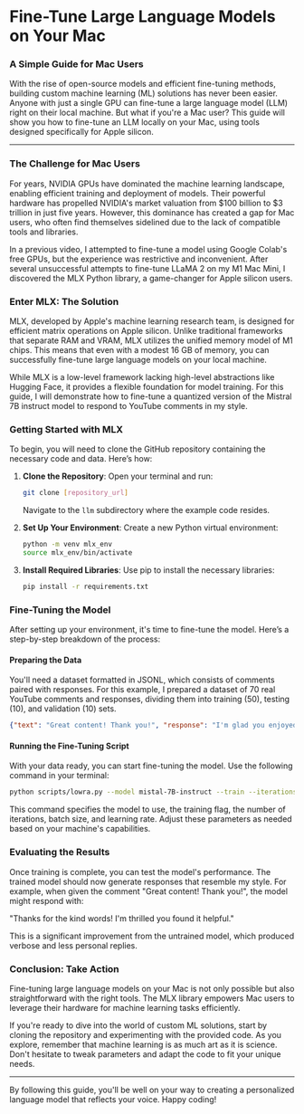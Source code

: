 # Fine-Tune Large Language Models on Your Mac

### A Simple Guide for Mac Users

With the rise of open-source models and efficient fine-tuning methods, building custom machine learning (ML) solutions has never been easier. Anyone with just a single GPU can fine-tune a large language model (LLM) right on their local machine. But what if you're a Mac user? This guide will show you how to fine-tune an LLM locally on your Mac, using tools designed specifically for Apple silicon.

* * *

### The Challenge for Mac Users

For years, NVIDIA GPUs have dominated the machine learning landscape, enabling efficient training and deployment of models. Their powerful hardware has propelled NVIDIA's market valuation from $100 billion to $3 trillion in just five years. However, this dominance has created a gap for Mac users, who often find themselves sidelined due to the lack of compatible tools and libraries.

In a previous video, I attempted to fine-tune a model using Google Colab's free GPUs, but the experience was restrictive and inconvenient. After several unsuccessful attempts to fine-tune LLaMA 2 on my M1 Mac Mini, I discovered the MLX Python library, a game-changer for Apple silicon users.

### Enter MLX: The Solution

MLX, developed by Apple's machine learning research team, is designed for efficient matrix operations on Apple silicon. Unlike traditional frameworks that separate RAM and VRAM, MLX utilizes the unified memory model of M1 chips. This means that even with a modest 16 GB of memory, you can successfully fine-tune large language models on your local machine.

While MLX is a low-level framework lacking high-level abstractions like Hugging Face, it provides a flexible foundation for model training. For this guide, I will demonstrate how to fine-tune a quantized version of the Mistral 7B instruct model to respond to YouTube comments in my style.

### Getting Started with MLX

To begin, you will need to clone the GitHub repository containing the necessary code and data. Here’s how:

1. **Clone the Repository**: Open your terminal and run:
   ```bash
   git clone [repository_url]
   ```
   Navigate to the `llm` subdirectory where the example code resides.

2. **Set Up Your Environment**: Create a new Python virtual environment:
   ```bash
   python -m venv mlx_env
   source mlx_env/bin/activate
   ```

3. **Install Required Libraries**: Use pip to install the necessary libraries:
   ```bash
   pip install -r requirements.txt
   ```

### Fine-Tuning the Model

After setting up your environment, it's time to fine-tune the model. Here’s a step-by-step breakdown of the process:

#### Preparing the Data

You'll need a dataset formatted in JSONL, which consists of comments paired with responses. For this example, I prepared a dataset of 70 real YouTube comments and responses, dividing them into training (50), testing (10), and validation (10) sets.

```json
{"text": "Great content! Thank you!", "response": "I'm glad you enjoyed it!"}
```

#### Running the Fine-Tuning Script

With your data ready, you can start fine-tuning the model. Use the following command in your terminal:

```bash
python scripts/lowra.py --model mistal-7B-instruct --train --iterations 100 --batch_size 4 --learning_rate 1e-5
```

This command specifies the model to use, the training flag, the number of iterations, batch size, and learning rate. Adjust these parameters as needed based on your machine's capabilities.

### Evaluating the Results

Once training is complete, you can test the model's performance. The trained model should now generate responses that resemble my style. For example, when given the comment "Great content! Thank you!", the model might respond with:

"Thanks for the kind words! I'm thrilled you found it helpful."

This is a significant improvement from the untrained model, which produced verbose and less personal replies. 

### Conclusion: Take Action

Fine-tuning large language models on your Mac is not only possible but also straightforward with the right tools. The MLX library empowers Mac users to leverage their hardware for machine learning tasks efficiently. 

If you're ready to dive into the world of custom ML solutions, start by cloning the repository and experimenting with the provided code. As you explore, remember that machine learning is as much art as it is science. Don't hesitate to tweak parameters and adapt the code to fit your unique needs.

* * *

By following this guide, you'll be well on your way to creating a personalized language model that reflects your voice. Happy coding!